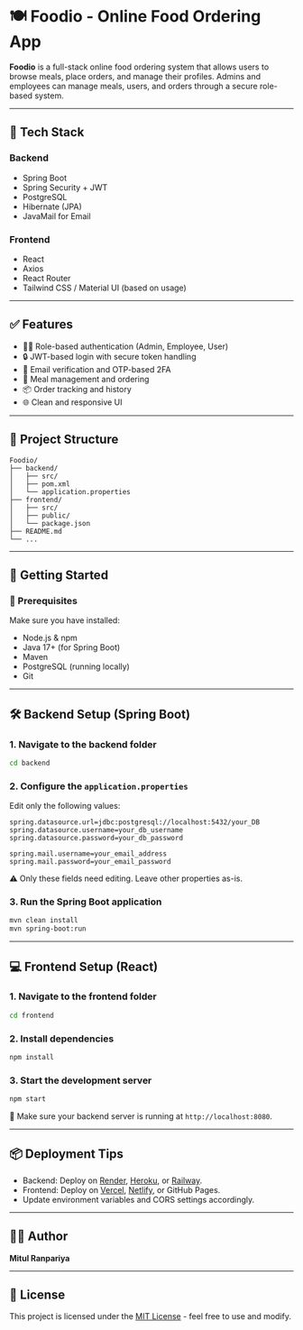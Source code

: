# 🍽️ Foodio - Online Food Ordering App

**Foodio** is a full-stack online food ordering system that allows users to browse meals, place orders, and manage their profiles. Admins and employees can manage meals, users, and orders through a secure role-based system.

---

## 🔧 Tech Stack

### Backend
- Spring Boot
- Spring Security + JWT
- PostgreSQL
- Hibernate (JPA)
- JavaMail for Email

### Frontend
- React
- Axios
- React Router
- Tailwind CSS / Material UI (based on usage)

---

## ✅ Features

- 🧑‍🍳 Role-based authentication (Admin, Employee, User)
- 🔒 JWT-based login with secure token handling
- 📧 Email verification and OTP-based 2FA
- 🍔 Meal management and ordering
- 📦 Order tracking and history
- 🌐 Clean and responsive UI

---

## 📁 Project Structure

```
Foodio/
├── backend/
│   ├── src/
│   ├── pom.xml
│   └── application.properties
├── frontend/
│   ├── src/
│   ├── public/
│   └── package.json
├── README.md
└── ...
```

---

## 🚀 Getting Started

### 🔧 Prerequisites

Make sure you have installed:

- Node.js & npm
- Java 17+ (for Spring Boot)
- Maven
- PostgreSQL (running locally)
- Git

---

## 🛠️ Backend Setup (Spring Boot)

### 1. Navigate to the backend folder

```bash
cd backend
```

### 2. Configure the `application.properties`

Edit only the following values:

```properties
spring.datasource.url=jdbc:postgresql://localhost:5432/your_DB
spring.datasource.username=your_db_username
spring.datasource.password=your_db_password

spring.mail.username=your_email_address
spring.mail.password=your_email_password
```

⚠️ Only these fields need editing. Leave other properties as-is.

### 3. Run the Spring Boot application

```bash
mvn clean install
mvn spring-boot:run
```

---

## 💻 Frontend Setup (React)

### 1. Navigate to the frontend folder

```bash
cd frontend
```

### 2. Install dependencies

```bash
npm install
```

### 3. Start the development server

```bash
npm start
```

🔗 Make sure your backend server is running at `http://localhost:8080`.

---

## 📦 Deployment Tips

- Backend: Deploy on [Render](https://render.com), [Heroku](https://heroku.com), or [Railway](https://railway.app).
- Frontend: Deploy on [Vercel](https://vercel.com), [Netlify](https://netlify.com), or GitHub Pages.
- Update environment variables and CORS settings accordingly.

---

## 👨‍💻 Author

**Mitul Ranpariya**

---

## 📜 License

This project is licensed under the [MIT License](https://opensource.org/licenses/MIT) - feel free to use and modify.
